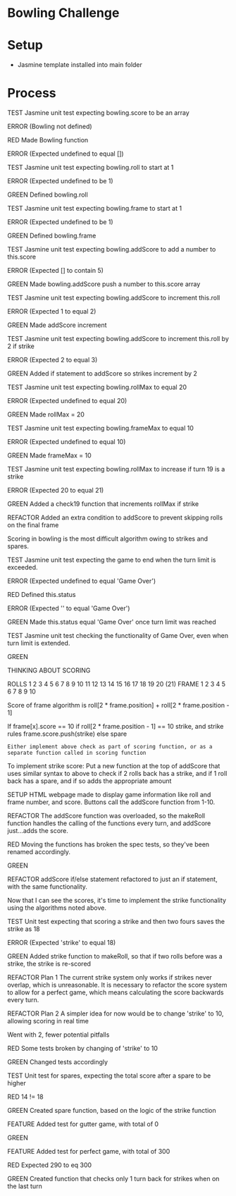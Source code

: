 # Bowling Challenge

# Setup

- Jasmine template installed into main folder

# Process

TEST
Jasmine unit test expecting bowling.score to be an array

ERROR
(Bowling not defined)

RED
Made Bowling function

ERROR
(Expected undefined to equal [])


TEST
Jasmine unit test expecting bowling.roll to start at 1

ERROR
(Expected undefined to be 1)

GREEN
Defined bowling.roll


TEST
Jasmine unit test expecting bowling.frame to start at 1

ERROR
(Expected undefined to be 1)

GREEN
Defined bowling.frame


TEST
Jasmine unit test expecting bowling.addScore to add a number to this.score

ERROR
(Expected [] to contain 5)

GREEN
Made bowling.addScore push a number to this.score array


TEST
Jasmine unit test expecting bowling.addScore to increment this.roll

ERROR
(Expected 1 to equal 2)

GREEN
Made addScore increment


TEST
Jasmine unit test expecting bowling.addScore to increment this.roll by 2 if strike

ERROR
(Expected 2 to equal 3)

GREEN
Added if statement to addScore so strikes increment by 2


TEST
Jasmine unit test expecting bowling.rollMax to equal 20

ERROR
(Expected undefined to equal 20)

GREEN
Made rollMax = 20


TEST
Jasmine unit test expecting bowling.frameMax to equal 10

ERROR
(Expected undefined to equal 10)

GREEN
Made frameMax = 10


TEST
Jasmine unit test expecting bowling.rollMax to increase if turn 19 is a strike

ERROR
(Expected 20 to equal 21)

GREEN
Added a check19 function that increments rollMax if strike


REFACTOR
Added an extra condition to addScore to prevent skipping rolls on the final frame


  Scoring in bowling is the most difficult algorithm owing to strikes and spares.


TEST
Jasmine unit test expecting the game to end when the turn limit is exceeded.

ERROR
(Expected undefined to equal 'Game Over')

RED
Defined this.status

ERROR
(Expected '' to equal 'Game Over')

GREEN
Made this.status equal 'Game Over' once turn limit was reached


TEST
Jasmine unit test checking the functionality of Game Over, even when turn limit is extended.

GREEN



THINKING ABOUT SCORING


  ROLLS 1 2 3 4 5 6 7 8 9 10  11  12  13  14  15  16  17  18  19  20  (21)
  FRAME 1   2   3   4   5     6       7       8       9       10

  Score of frame algorithm is roll[2 * frame.position] + roll[2 * frame.position - 1]

  If frame[x].score == 10
    if roll[2 * frame.position - 1] == 10
      strike, and strike rules
      frame.score.push(strike)
    else
      spare


    Either implement above check as part of scoring function, or as a separate function called in scoring function


  To implement strike score:
  Put a new function at the top of addScore that uses similar syntax to above to check if 2 rolls back has a strike, and if 1 roll back has a spare, and if so adds the appropriate amount

SETUP
HTML webpage made to display game information like roll and frame number, and score. Buttons call the addScore function from 1-10.

REFACTOR
The addScore function was overloaded, so the makeRoll function handles the calling of the functions every turn, and addScore just...adds the score.

RED
Moving the functions has broken the spec tests, so they've been renamed accordingly.

GREEN

REFACTOR
addScore if/else statement refactored to just an if statement, with the same functionality.

  Now that I can see the scores, it's time to implement the strike functionality using the algorithms noted above.

TEST
Unit test expecting that scoring a strike and then two fours saves the strike as 18

ERROR
(Expected 'strike' to equal 18)

GREEN
Added strike function to makeRoll, so that if two rolls before was a strike, the strike is re-scored

REFACTOR Plan 1
The current strike system only works if strikes never overlap, which is unreasonable. It is necessary to refactor the score system to allow for a perfect game, which means calculating the score backwards every turn.

REFACTOR Plan 2
A simpler idea for now would be to change 'strike' to 10, allowing scoring in real time

Went with 2, fewer potential pitfalls

RED
Some tests broken by changing of 'strike' to 10

GREEN
Changed tests accordingly


TEST
Unit test for spares, expecting the total score after a spare to be higher

RED
14 != 18

GREEN
Created spare function, based on the logic of the strike function


FEATURE
Added test for gutter game, with total of 0

GREEN


FEATURE
Added test for perfect game, with total of 300

RED
Expected 290 to eq 300

GREEN
Created function that checks only 1 turn back for strikes when on the last turn
